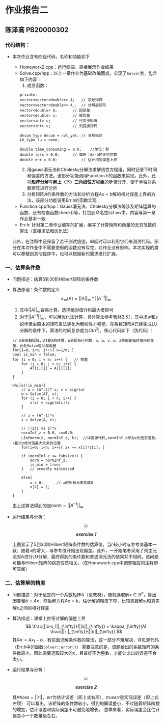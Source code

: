 # 作业报告二
## 陈泽高 PB20000302
### 代码结构：
* 本次作业含有四组代码，名称和功能如下
    * Homework2.cpp：运行终端，直接展示作业结果
    * Solve.cpp/hpp：以上一章作业为基础改编而成，实现了```Solver```类，包含如下内容：
        1. 成员函数：
        ```
	    private:
		vector<vector<double>> A;	// 系数矩阵
		vector<vector<double>> A_;	// 分解后矩阵
		vector<double> b;		// 因变量
		vector<double> x;		// 解向量
		vector<int> u;			// 行变换矩阵
		vector<int> v;			// 列变换矩阵
		
		decom_type decom = not_yet;	// 分解标识
		LU_type lu = none;
		
		double time_consuming = 0.0;    //单位：秒
		double loss = 0.0;		// 偏差：Ax-b的无穷范数
		double err = 0.0;	        // 估计相对误差上界
        ```
        2. 用gauss消元法和Cholesky分解法求解线性方程组，同时记录下时间和偏差的方法。该部分功能调用Function.h的函数来实现。此外，还将**矩阵分解**与**解上（下）三角线性方程组**的步骤分开，便于单独对系数矩阵进行分析
        3. 分析矩阵$A$的条件数的方法和分析方程$Ax=b$解的相对误差上界的方法，该部分功能调用Err.h的函数实现
    * Function.cpp/hpp：Gauss消元法、Cholesky分解法等涉及矩阵运算的函数、还有检查函数check()等，打包到命名空间```funs```中，内容与第一章作业基本一致
    * Err.h: 针对第二章作业编写的扩展，编写了计算矩阵和向量的无穷范数的算法（直接求法和优化法）
	
	此外，在注释中还保留了若干测试痕迹，审阅时可以利用它们来测试代码。部分在本次作业中不需要使用的函数没有写完，对作业没有影响。本次实现的类可以移植到其他程序中，也可以根据新的需求进行扩展。

### 一、估算条件数
* 问题描述：估算5到30阶Hilbert矩阵的条件数
* 算法原理：条件数的定义
$$
\kappa_{\infty}(A)=||A||_{\infty}*||A^{-1}||_{\infty}
$$
    1. 其中$||A||_{\infty}$容易计算，选择绝对值行和最大者即可
    2. 对于$||A^{-1}||_{\infty}$，可以用优化法计算，具体算法参考教材2.5.1，其中求$w$和$z$的步骤由原本的矩阵乘法转化为解线性方程组，在系数矩阵A已经完成LU分解的条件下，算法的时间复杂度为$O(n^2)$，核心代码如下（伪代码）：
    ```
    // A是系数矩阵，AT是A的转置，n是矩阵行列数，x、w、v、w、z等都是临时使用的变量，此处Solve返回解向量
	for(i=0; i<n; i++){ x=1/n; }
	bool is_min = false;
	for (i = 0; i < n; i++) {   // 转置
		for (j = 0; j < n; j++) {
			AT[i][j] = A[j][i];
		}
	}

	while(!is_min){
	    // w = (A^-1)T x; v = sign(w)
	    w = Solve(AT, x);
	    for (i = 0; i < n; i++) {
	    	v[i] = sign(w[i]);
	    }
    
	    // z = (A^-1)*v
	    z = Solve(A, v);

	    // ||z|| vs zT*x
	    normInf_z = 0.0, zx=0.0;
	    LInfnorm(z, normInf_z, k);  //详见源代码,normInf_z即为z的无穷范数，k指示z绝对值最大元素的位置
	    for(i=0; i<n; i++){ zx += x[i]*z[i]; }
		
	    if (normInf_z <= fabs(zx)) { 
            norm = normInf_z;
            is_min = true; 
        }	// areadly minimized
		
        else{
            x = 0;      // x的所有元素变成0
            x[k] = 1;
	    }
	}
    ```
    由上述算法得到的是$norm = ||A^{-1}||_{\infty}$

* 运行结果与分析：
    <center>

	<img src="ex1.jpg" style="zoom: 70%;" />
	
	***exercise 1***
	</center>

    上图显示了5到30阶Hilbert矩阵条件数的估算值，当n较小时与参考值基本一致，随着n的增大，与参考值开始出现偏差。此外，一开始笔者采用了列主元法对A进行LU分解，最终得到的条件数和普通消元法的结果并不相同，该问题可能与Hilbert矩阵的病态性质相关。（在Homework.cpp中调整相应的注释即可查阅）

### 二、估算解的精度
* 问题描述：对于给定的一个系数矩阵$A$（见教材），随机选取解$x\in \mathbb{R}^n$，算出因变量$b=Ax$，然后解方程$Ax=b$，估计解的精度下界，比较机器解$x_1$和真实解$x$之间的相对误差
* 算法描述：课堂上推导过解的偏差上界
    $$
    \frac{||x-x_1||_{\infty}}{||x||_{\infty}} = 
    \kappa_{\infty}(A) \frac{||r||_{\infty}}{||b||_{\infty}}
    $$
    其中$r = Ax_1 - b$，有前面求解条件数的算法，这一部分不难解决，详见源代码（Err.h中的函数```Solver::error()```）
    需要注意的是，该题给出的系数矩阵的条件数较小，因此需要选取较大的$x$，且最好不为整数，才能让求出的误差不会太小。
* 运行结果与分析：
    <center>

	<img src="ex2.jpg" style="zoom: 70%;" />
	
	***exercise 2***
	</center>
    
    其中$loss = ||r||$，$err$为估计误差（即上式右项），$true err$是实际误差（即上式左项）
    可以看出，该矩阵的条件数较小，得到的解误差小，不过随着矩阵阶数的增加，估计误差和实际误差不可避免地增长。
    总体来看，实际误差会比估计误差小一个数量级左右。